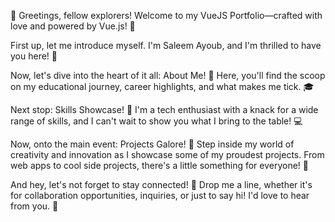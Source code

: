 👋 Greetings, fellow explorers! Welcome to my VueJS Portfolio—crafted with love and powered by Vue.js! 🚀

First up, let me introduce myself. I'm Saleem Ayoub, and I'm thrilled to have you here! 🌟

Now, let's dive into the heart of it all: About Me! 💬 Here, you'll find the scoop on my educational journey, career highlights, and what makes me tick. 🎓

Next stop: Skills Showcase! 💼 I'm a tech enthusiast with a knack for a wide range of skills, and I can't wait to show you what I bring to the table! 💻

Now, onto the main event: Projects Galore! 🎨 Step inside my world of creativity and innovation as I showcase some of my proudest projects. From web apps to cool side projects, there's a little something for everyone! 🌈

And hey, let's not forget to stay connected! 📧 Drop me a line, whether it's for collaboration opportunities, inquiries, or just to say hi! I'd love to hear from you. 🤝
